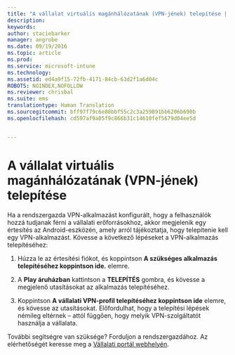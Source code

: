 ```yaml
---
title: "A vállalat virtuális magánhálózatának (VPN-jének) telepítése | Microsoft Intune"
description: 
keywords: 
author: staciebarker
manager: angrobe
ms.date: 09/19/2016
ms.topic: article
ms.prod: 
ms.service: microsoft-intune
ms.technology: 
ms.assetid: ed4a9f15-72fb-4171-84cb-63d2f1a6d04c
ROBOTS: NOINDEX,NOFOLLOW
ms.reviewer: chrisbal
ms.suite: ems
translationtype: Human Translation
ms.sourcegitcommit: bff97f79c6e88bbf55c2c3a259891bb6206b690b
ms.openlocfilehash: cd597af9a05f9c866b31c14610fef5679d04ee5d


---
```



# A vállalat virtuális magánhálózatának (VPN-jének) telepítése

Ha a rendszergazda VPN-alkalmazást konfigurált, hogy a felhasználók hozzá tudjanak férni a vállalati erőforrásokhoz, akkor megjelenik egy értesítés az Android-eszközén, amely arról tájékoztatja, hogy telepítenie kell egy VPN-alkalmazást. Kövesse a következő lépéseket a VPN-alkalmazás telepítéséhez:

1.  Húzza le az értesítési fiókot, és koppintson **A szükséges alkalmazás telepítéséhez koppintson ide.** elemre.

2.  A **Play áruházban** kattintson a **TELEPÍTÉS** gombra, és kövesse a megjelenő utasításokat az alkalmazás telepítéséhez.

3.  Koppintson **A vállalati VPN-profil telepítéséhez koppintson ide** elemre, és kövesse az utasításokat. Előfordulhat, hogy a telepítési lépések némileg eltérnek – attól függően, hogy melyik VPN-szolgáltatót használja a vállalata.



További segítségre van szüksége? Forduljon a rendszergazdához. Az elérhetőségét keresse meg a [Vállalati portál webhelyén](http://portal.manage.microsoft.com).





<!--HONumber=Sep16_HO3-->


